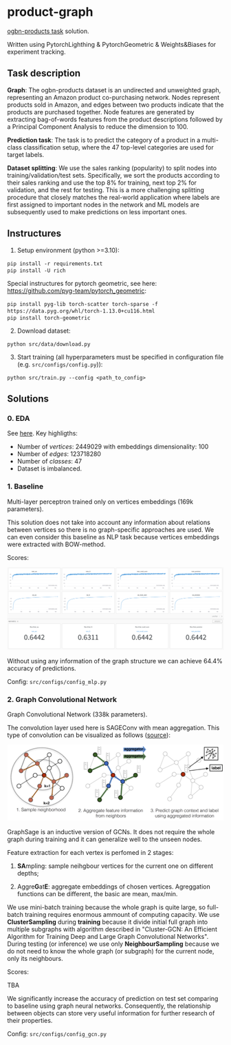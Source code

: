 # product-graph


[ogbn-products task](https://ogb.stanford.edu/docs/nodeprop/#ogbn-products) solution.

Written using PytorchLighthing & PytorchGeometric & Weights&Biases for experiment tracking.



## Task description

**Graph**: The ogbn-products dataset is an undirected and unweighted graph, representing an Amazon product co-purchasing network. Nodes represent products sold in Amazon, and edges between two products indicate that the products are purchased together. Node features are generated by extracting bag-of-words features from the product descriptions followed by a Principal Component Analysis to reduce the dimension to 100.

**Prediction task**: The task is to predict the category of a product in a multi-class classification setup, where the 47 top-level categories are used for target labels.

**Dataset splitting**: We use the sales ranking (popularity) to split nodes into training/validation/test sets. Specifically, we sort the products according to their sales ranking and use the top 8% for training, next top 2% for validation, and the rest for testing. This is a more challenging splitting procedure that closely matches the real-world application where labels are first assigned to important nodes in the network and ML models are subsequently used to make predictions on less important ones.


## Instructures

1. Setup environment (python >=3.10):

```
pip install -r requirements.txt
pip install -U rich

```

Special instructures for pytorch geometric, see here: https://github.com/pyg-team/pytorch_geometric:
```
pip install pyg-lib torch-scatter torch-sparse -f https://data.pyg.org/whl/torch-1.13.0+cu116.html
pip install torch-geometric

```

2. Download dataset:

```
python src/data/download.py
```

3. Start training (all hyperparameters must be specified in configuration file (e.g. `src/configs/config.py`)):

```
python src/train.py --config <path_to_config>
```


## **Solutions**

### 0. **EDA**

See [here](notebooks/eda.ipynb). Key highligths: 

- Number of *vertices*: 2449029 with embeddings dimensionality: 100
- Number of *edges*: 123718280
- Number of *classes*: 47
- Dataset is imbalanced.


### 1. **Baseline**

Multi-layer perceptron trained only on vertices embeddings (169k parameters).

This solution does not take into account any information about relations between vertices so there is no graph-specific approaches are used. We can even consider this baseline as NLP task because vertices embeddings were extracted with BOW-method.

Scores:

![mlp_metrics](images/mlp-metrics.png)

Without using any information of the graph structure we can achieve 64.4% accuracy of predictions.

Config: `src/configs/config_mlp.py`


### 2. **Graph Convolutional Network**

Graph Convolutional Network (338k parameters). 

The convolution layer used here is SAGEConv with mean aggregation. This type of convolution can be visualized as follows ([source](https://snap.stanford.edu/graphsage/)):

![sage](images/sample_and_agg.png)

GraphSage is an inductive version of GCNs. It does not require the whole graph during training and it can generalize well to the unseen nodes.

Feature extraction for each vertex is perfomed in 2 stages: 

1. **SA**mpling: sample neihgbour vertices for the current one on different depths;

2. Aggre**G**at**E**: aggregate embeddings of chosen vertices. Agreggation functions can be different, the basic are mean, max/min.

We use mini-batch training because the whole graph is quite large, so full-batch training requires enormous ammount of computing capacity. We use **ClusterSampling** during **training** because it divide initial full graph into multiple subgraphs with algorithm described in "Cluster-GCN: An Efficient Algorithm for Training Deep and Large Graph Convolutional Networks". During testing (or inference) we use only **NeighbourSampling** because we do not need to know the whole graph (or subgraph) for the current node, only its neighbours.

Scores:

TBA

We significantly increase the accuracy of prediction on test set comparing to baseline using graph neural networks. Consequently, the relationship between objects can store very useful information for further research of their properties. 


Config: `src/configs/config_gcn.py`
